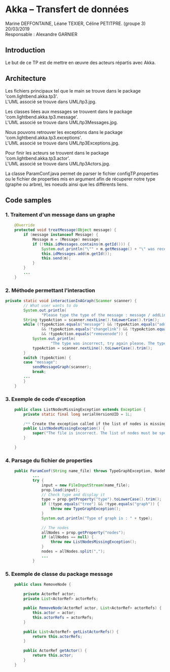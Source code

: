 # Akka – Transfert de données
Marine DEFFONTAINE, Léane TEXIER, Céline PETITPRE. (groupe 3)  
20/03/2019  
Responsable : Alexandre GARNIER  

## Introduction

Le but de ce TP est de mettre en œuvre des acteurs répartis avec Akka.  

## Architecture

Les fichiers principaux tel que le main se trouve dans le package 'com.lightbend.akka.tp3'.  
L'UML associé se trouve dans UML/tp3.jpg.  

Les classes liées aux messages se trouvent dans le package 'com.lightbend.akka.tp3.message'.  
L'UML associé se trouve dans UML/tp3Messages.jpg.  

Nous pouvons retrouver les exceptions dans le package 'com.lightbend.akka.tp3.exceptions'.  
L'UML associé se trouve dans UML/tp3Exceptions.jpg.  

Pour finir les acteurs se trouvent dans le package 'com.lightbend.akka.tp3.actor'.  
L'UML associé se trouve dans UML/tp3Actors.jpg.  

La classe ParamConf.java permet de parser le fichier configTP.properties ou le fichier de properties mis en argument afin de récuperer notre type (graphe ou arbre), les noeuds ainsi que les différents liens.

## Code samples

### 1. Traitement d'un message dans un graphe
```java
    @Override
	protected void treatMessage(Object message) {
		if (message instanceof Message) {
			Message m = (Message) message;
			if (!this.idMessages.contains(m.getId())) {
				System.out.println("\"" + m.getMessage() + "\" was received by the node " + this.name);
				this.idMessages.add(m.getId());
				this.send(m);
			}
		} 
		...
	}

```

### 2. Méthode permettant l'interaction
```java 
private static void interactionInAGraph(Scanner scanner) {
		// What user wants to do
		System.out.println(
				"Please type the type of the message : message / addLink / removeLink / changeLink / addNode / removeNode");
		String typeAction = scanner.nextLine().toLowerCase().trim();
		while (!typeAction.equals("message") && !typeAction.equals("addlink") && !typeAction.equals("removelink")
				&& !typeAction.equals("changelink") && !typeAction.equals("addnode")
				&& !typeAction.equals("removenode")) {
			System.out.println(
					"The type was incorrect, try again please. The type must be one of them : message / addLink / removeLink / changeLink / addNode / removeNode");
			typeAction = scanner.nextLine().toLowerCase().trim();
		}
		switch (typeAction) {
		case "message":
			sendMessageGraph(scanner);
			break;
		...
		}
	}
```

### 3. Exemple de code d'exception 
```java
    public class ListNodesMissingException extends Exception {
    	private static final long serialVersionUID = 1L;
    
    	/** Create the exception called if the list of nodes is missing */
    	public ListNodesMissingException() {
    		super("The file is incorrect. The list of nodes must be specified.");
    	}
    
    }
```

### 4. Parsage du fichier de properties
```java
    public ParamConf(String name_file) throws TypeGraphException, NodeNotExistException, ListNodesMissingException, NodeAlreadyExistException, SameNodeLinkImpossibleException {
    		...
    		try {
    			input = new FileInputStream(name_file);
    			prop.load(input);
    			// Check type and display it
    			type = prop.getProperty("type").toLowerCase().trim();
    			if (!type.equals("tree") && !type.equals("graph")) {
    				throw new TypeGraphException();
    			}
    			System.out.println("Type of graph is : " + type);
    
    			// The nodes
    			allNodes = prop.getProperty("nodes");
    			if (allNodes == null) {
    				throw new ListNodesMissingException();
    			}
    			nodes = allNodes.split(",");
    			...
    		}
```

### 5. Exemple de classe du package message
```java
    public class RemoveNode {
    
    	private ActorRef actor;
    	private List<ActorRef> actorRefs;
    
    	public RemoveNode(ActorRef actor, List<ActorRef> actorRefs) {
    		this.actor = actor;
    		this.actorRefs = actorRefs;
    	}
    
    	public List<ActorRef> getListActorRefs() {
    		return this.actorRefs;
    	}
    
    	public ActorRef getActor() {
    		return this.actor;
    	}
    }
```





